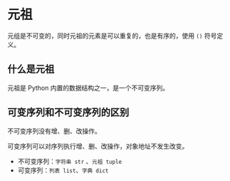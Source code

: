 # 元祖

元组是不可变的，同时元祖的元素是可以重复的，也是有序的，使用 `()` 符号定义。

## 什么是元祖

元祖是 Python 内置的数据结构之一，是一个不可变序列。

## 可变序列和不可变序列的区别

不可变序列没有增、删、改操作。

可变序列可以对序列执行增、删、改操作，对象地址不发生改变。

- 不可变序列：`字符串 str` 、`元祖 tuple`
- 可变序列：`列表 list`、`字典 dict`

